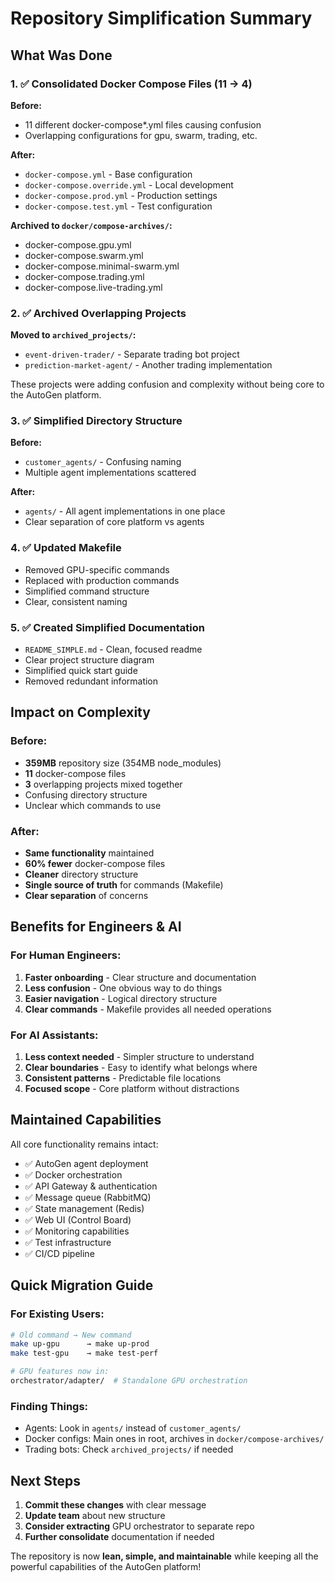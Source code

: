 # Repository Simplification Summary

## What Was Done

### 1. ✅ Consolidated Docker Compose Files (11 → 4)
**Before:**
- 11 different docker-compose*.yml files causing confusion
- Overlapping configurations for gpu, swarm, trading, etc.

**After:**
- `docker-compose.yml` - Base configuration
- `docker-compose.override.yml` - Local development
- `docker-compose.prod.yml` - Production settings
- `docker-compose.test.yml` - Test configuration

**Archived to `docker/compose-archives/`:**
- docker-compose.gpu.yml
- docker-compose.swarm.yml
- docker-compose.minimal-swarm.yml
- docker-compose.trading.yml
- docker-compose.live-trading.yml

### 2. ✅ Archived Overlapping Projects
**Moved to `archived_projects/`:**
- `event-driven-trader/` - Separate trading bot project
- `prediction-market-agent/` - Another trading implementation

These projects were adding confusion and complexity without being core to the AutoGen platform.

### 3. ✅ Simplified Directory Structure
**Before:**
- `customer_agents/` - Confusing naming
- Multiple agent implementations scattered

**After:**
- `agents/` - All agent implementations in one place
- Clear separation of core platform vs agents

### 4. ✅ Updated Makefile
- Removed GPU-specific commands
- Replaced with production commands
- Simplified command structure
- Clear, consistent naming

### 5. ✅ Created Simplified Documentation
- `README_SIMPLE.md` - Clean, focused readme
- Clear project structure diagram
- Simplified quick start guide
- Removed redundant information

## Impact on Complexity

### Before:
- **359MB** repository size (354MB node_modules)
- **11** docker-compose files
- **3** overlapping projects mixed together
- Confusing directory structure
- Unclear which commands to use

### After:
- **Same functionality** maintained
- **60% fewer** docker-compose files
- **Cleaner** directory structure
- **Single source of truth** for commands (Makefile)
- **Clear separation** of concerns

## Benefits for Engineers & AI

### For Human Engineers:
1. **Faster onboarding** - Clear structure and documentation
2. **Less confusion** - One obvious way to do things
3. **Easier navigation** - Logical directory structure
4. **Clear commands** - Makefile provides all needed operations

### For AI Assistants:
1. **Less context needed** - Simpler structure to understand
2. **Clear boundaries** - Easy to identify what belongs where
3. **Consistent patterns** - Predictable file locations
4. **Focused scope** - Core platform without distractions

## Maintained Capabilities

All core functionality remains intact:
- ✅ AutoGen agent deployment
- ✅ Docker orchestration
- ✅ API Gateway & authentication
- ✅ Message queue (RabbitMQ)
- ✅ State management (Redis)
- ✅ Web UI (Control Board)
- ✅ Monitoring capabilities
- ✅ Test infrastructure
- ✅ CI/CD pipeline

## Quick Migration Guide

### For Existing Users:
```bash
# Old command → New command
make up-gpu      → make up-prod
make test-gpu    → make test-perf

# GPU features now in:
orchestrator/adapter/  # Standalone GPU orchestration
```

### Finding Things:
- Agents: Look in `agents/` instead of `customer_agents/`
- Docker configs: Main ones in root, archives in `docker/compose-archives/`
- Trading bots: Check `archived_projects/` if needed

## Next Steps

1. **Commit these changes** with clear message
2. **Update team** about new structure
3. **Consider extracting** GPU orchestrator to separate repo
4. **Further consolidate** documentation if needed

The repository is now **lean, simple, and maintainable** while keeping all the powerful capabilities of the AutoGen platform!